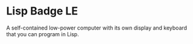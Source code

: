 # Lisp Badge LE
A self-contained low-power computer with its own display and keyboard that you can program in Lisp.
